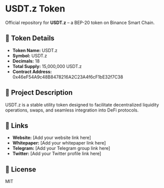 # USDT.z Token

Official repository for **USDT.z** – a BEP-20 token on Binance Smart Chain.

## 🔹 Token Details

- **Token Name:** USDT.z
- **Symbol:** USDT.z
- **Decimals:** 18
- **Total Supply:** 15,000,000 USDT.z
- **Contract Address:** 0x46eF54A9c48B8478216A2C23A4f6cF1bE32f7C38

## 🔹 Project Description

USDT.z is a stable utility token designed to facilitate decentralized liquidity operations, swaps, and seamless integration into DeFi protocols.

## 🔹 Links

- **Website:** [Add your website link here]
- **Whitepaper:** [Add your whitepaper link here]
- **Telegram:** [Add your Telegram group link here]
- **Twitter:** [Add your Twitter profile link here]

## 🔹 License

MIT

